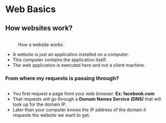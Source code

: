 # Web Basics

## How websites work?

<figure><img src="https://i.ytimg.com/vi/cpkd4EYYQ8o/maxresdefault.jpg" alt=""><figcaption><p>How a website works</p></figcaption></figure>

* A website is just an application installed on a computer.
* This computer contains the application itself.
* The web application is executed here and not a client machine.

### From where my requests is passing through?

<figure><img src="https://novo-media.ch/app/uploads/2019/11/http-request-process.jpg" alt=""><figcaption></figcaption></figure>

* You first request a page from your web browser. **Ex: facebook.com**
* That requests will go through a **Domain Names Service** _**(DNS)**_ that will look up for the domain IP.
* Later than your computer knows the IP address of the domain it requests the website we want to get.
